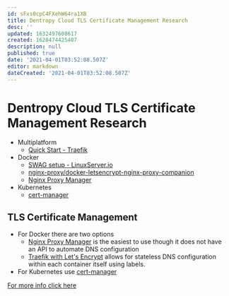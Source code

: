 ```yaml
---
id: sFxs0cpC4FXehW64ra1XB
title: Dentropy Cloud TLS Certificate Management Research
desc: ''
updated: 1632497608617
created: 1628474425407
description: null
published: true
date: '2021-04-01T03:52:08.507Z'
editor: markdown
dateCreated: '2021-04-01T03:52:08.507Z'
---
```


# Dentropy Cloud TLS Certificate Management Research

* Multiplatform
  * [Quick Start - Traefik](https://doc.traefik.io/traefik/getting-started/quick-start/)
* Docker
  * [SWAG setup - LinuxServer.io](https://docs.linuxserver.io/general/swag)
  * [nginx-proxy/docker-letsencrypt-nginx-proxy-companion](https://github.com/nginx-proxy/docker-letsencrypt-nginx-proxy-companion)
  * [Nginx Proxy Manager](https://nginxproxymanager.com/)
* Kubernetes
  * [cert-manager](https://cert-manager.io/)

## TLS Certificate Management

* For Docker there are two options
  * [Nginx Proxy Manager](https://nginxproxymanager.com/) is the easiest to use though it does not have an API to automate DNS configuration
  * [Traefik with Let's Encrypt](https://doc.traefik.io/traefik/v1.7/user-guide/docker-and-lets-encrypt/) allows for stateless DNS configuration within each container itself using labels.
* For Kubernetes use [cert-manager](https://cert-manager.io/)

[For more info click here](/dentropycloud/research/tls-certificate-management)

